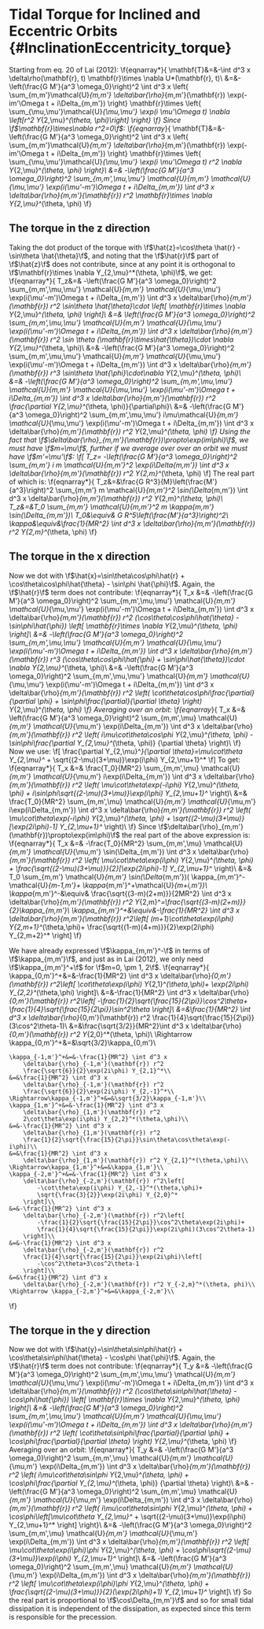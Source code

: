Tidal Torque for Inclined and Eccentric Orbits {#InclinationEccentricity_torque}
==============================================
Starting from eq. 20 of Lai (2012):
\f{eqnarray*}{
	\mathbf{T}&=&-\int d^3 x \delta\rho(\mathbf{r}, t) \mathbf{r}\times
		\nabla U*(\mathbf{r}, t)\\
		&=&-\left(\frac{G M'}{a^3 \omega_0}\right)^2
			\int d^3 x 
			\left\{
				\sum_{m,m'}\mathcal{U}_{m,m'}
					\delta\bar{\rho}_{m,m'}(\mathbf{r})
					\exp(-im'\Omega t + i\Delta_{m,m'})
			\right\}
			\mathbf{r}\times
			\left\{
				\sum_{\mu,\mu'}\mathcal{U}_{\mu,\mu'}
				\exp(i \mu'\Omega t) 
				\nabla \left[r^2 Y_{2,\mu}^*(\theta, \phi)\right]
			\right\}
\f}
Since \f$\mathbf{r}\times\nabla r^2=0\f$:
\f{eqnarray*}{
	\mathbf{T}&=&-\left(\frac{G M'}{a^3 \omega_0}\right)^2
			\int d^3 x 
			\left\{
				\sum_{m,m'}\mathcal{U}_{m,m'}
					\delta\bar{\rho}_{m,m'}(\mathbf{r})
					\exp(-im'\Omega t + i\Delta_{m,m'})
			\right\}
			\mathbf{r}\times
			\left\{
				\sum_{\mu,\mu'}\mathcal{U}_{\mu,\mu'}
				\exp(i \mu'\Omega t) r^2 
				\nabla Y_{2,\mu}^*(\theta, \phi)
			\right\}\\
		&=& -\left(\frac{G M'}{a^3 \omega_0}\right)^2
			\sum_{m,m',\mu,\mu'} \mathcal{U}_{m,m'} \mathcal{U}_{\mu,\mu'}
				\exp(i(\mu'-m')\Omega t + i\Delta_{m,m'})
				\int d^3 x 
					\delta\bar{\rho}_{m,m'}(\mathbf{r})
					r^2 \mathbf{r}\times
					\nabla Y_{2,\mu}^*(\theta, \phi)
\f}

The torque in the z direction
-----------------------------

Taking the dot product of the torque with 
\f$\hat{z}=\cos\theta \hat{r} - \sin\theta \hat{\theta}\f$, and noting that
the \f$\hat{r}\f$ part of \f$\hat{z}\f$ does not contribute, since at any 
point it is orthogonal to 
\f$\mathbf{r}\times \nabla Y_{2,\mu}^*(\theta, \phi)\f$, we get:
\f{eqnarray*}{
	T_z&=& -\left(\frac{G M'}{a^3 \omega_0}\right)^2
			\sum_{m,m',\mu,\mu'} \mathcal{U}_{m,m'} \mathcal{U}_{\mu,\mu'}
				\exp(i(\mu'-m')\Omega t + i\Delta_{m,m'})
				\int d^3 x 
					\delta\bar{\rho}_{m,m'}(\mathbf{r})
					r^2 \sin\theta \hat{\theta}\cdot \left[
						\mathbf{r}\times
						\nabla Y_{2,\mu}^*(\theta, \phi)
					\right]\\
	&=& \left(\frac{G M'}{a^3 \omega_0}\right)^2
			\sum_{m,m',\mu,\mu'} \mathcal{U}_{m,m'} \mathcal{U}_{\mu,\mu'}
				\exp(i(\mu'-m')\Omega t + i\Delta_{m,m'})
				\int d^3 x 
					\delta\bar{\rho}_{m,m'}(\mathbf{r})
					r^2 \sin \theta (\mathbf{r}\times\hat{\theta})\cdot
					\nabla Y_{2,\mu}^*(\theta, \phi)\\
	&=& -\left(\frac{G M'}{a^3 \omega_0}\right)^2
			\sum_{m,m',\mu,\mu'} \mathcal{U}_{m,m'} \mathcal{U}_{\mu,\mu'}
				\exp(i(\mu'-m')\Omega t + i\Delta_{m,m'})
				\int d^3 x 
					\delta\bar{\rho}_{m,m'}(\mathbf{r})
					r^3 \sin\theta
					\hat{\phi}\cdot\nabla Y_{2,\mu}^*(\theta, \phi)\\
	&=& -\left(\frac{G M'}{a^3 \omega_0}\right)^2
			\sum_{m,m',\mu,\mu'} \mathcal{U}_{m,m'} \mathcal{U}_{\mu,\mu'}
				\exp(i(\mu'-m')\Omega t + i\Delta_{m,m'})
				\int d^3 x 
					\delta\bar{\rho}_{m,m'}(\mathbf{r})
					r^2
					\frac{\partial Y_{2,\mu}^*(\theta, \phi)}{\partial\phi}\\
	&=& -\left(\frac{G M'}{a^3 \omega_0}\right)^2
			\sum_{m,m',\mu,\mu'} i\mu\mathcal{U}_{m,m'} \mathcal{U}_{\mu,\mu'}
				\exp(i(\mu'-m')\Omega t + i\Delta_{m,m'})
				\int d^3 x 
					\delta\bar{\rho}_{m,m'}(\mathbf{r})
					r^2 Y_{2,\mu}^*(\theta, \phi)
\f}
Using the fact that
\f$\delta\bar{\rho}_{m,m'}(\mathbf{r})\propto\exp(im\phi)\f$, we must have
\f$m=\mu\f$, further if we average over over an orbit we must have
\f$m'=\mu'\f$:
\f[
	T_z= -\left(\frac{G M'}{a^3 \omega_0}\right)^2
			\sum_{m,m'} i m \mathcal{U}_{m,m'}^2
				\exp(i\Delta_{m,m'})
				\int d^3 x \delta\bar{\rho}_{m,m'}(\mathbf{r}) r^2 
						Y_{2,m}^*(\theta, \phi)
\f]
The real part of which is:
\f{eqnarray*}{
	T_z&=&\frac{G R^3}{M}\left(\frac{M'}{a^3}\right)^2
			\sum_{m,m'} m \mathcal{U}_{m,m'}^2
				\sin(\Delta_{m,m'})
				\int d^3 x \delta\bar{\rho}_{m,m'}(\mathbf{r}) r^2 
						Y_{2,m}^*(\theta, \phi)\\
	T_z&=&T_0 \sum_{m,m'} \mathcal{U}_{m,m'}^2 m \kappa_{m,m'}
			\sin(\Delta_{m,m'})\\
	T_0&\equiv& G R^5\left(\frac{M'}{a^3}\right)^2\\
	\kappa&\equiv&\frac{1}{MR^2}
			\int d^3 x \delta\bar{\rho}_{m,m'}(\mathbf{r}) r^2 
						Y_{2,m}^*(\theta, \phi)
\f}

The torque in the x direction
-----------------------------

Now we dot with \f$\hat{x}=\sin\theta\cos\phi\hat{r} +
\cos\theta\cos\phi\hat{\theta} - \sin\phi \hat{\phi}\f$. Again, the
\f$\hat{r}\f$ term does not contribute:
\f{eqnarray*}{
	T_x &=& -\left(\frac{G M'}{a^3 \omega_0}\right)^2
			\sum_{m,m',\mu,\mu'} \mathcal{U}_{m,m'} \mathcal{U}_{\mu,\mu'}
				\exp(i(\mu'-m')\Omega t + i\Delta_{m,m'})
				\int d^3 x 
					\delta\bar{\rho}_{m,m'}(\mathbf{r})
					r^2 (\cos\theta\cos\phi\hat{\theta} -
						 \sin\phi\hat{\phi}) \left[
						\mathbf{r}\times
						\nabla Y_{2,\mu}^*(\theta, \phi)
					\right]\\
	&=& -\left(\frac{G M'}{a^3 \omega_0}\right)^2
			\sum_{m,m',\mu,\mu'} \mathcal{U}_{m,m'} \mathcal{U}_{\mu,\mu'}
				\exp(i(\mu'-m')\Omega t + i\Delta_{m,m'})
				\int d^3 x 
					\delta\bar{\rho}_{m,m'}(\mathbf{r})
					r^3 (\cos\theta\cos\phi\hat{\phi} +
						 \sin\phi\hat{\theta})\cdot
						\nabla Y_{2,\mu}^*(\theta, \phi)\\
	&=& -\left(\frac{G M'}{a^3 \omega_0}\right)^2
			\sum_{m,m',\mu,\mu'} \mathcal{U}_{m,m'} \mathcal{U}_{\mu,\mu'}
				\exp(i(\mu'-m')\Omega t + i\Delta_{m,m'})
				\int d^3 x 
					\delta\bar{\rho}_{m,m'}(\mathbf{r})
					r^2 \left(
						\cot\theta\cos\phi\frac{\partial}{\partial \phi} +
						 \sin\phi\frac{\partial}{\partial \theta}
					\right) Y_{2,\mu}^*(\theta, \phi)
\f}
Averaging over an orbit:
\f{eqnarray*}{
	T_x &=& \left(\frac{G M'}{a^3 \omega_0}\right)^2
			\sum_{m,m',\mu} \mathcal{U}_{m,m'} \mathcal{U}_{\mu,m'}
				\exp(i\Delta_{m,m'})
				\int d^3 x 
					\delta\bar{\rho}_{m,m'}(\mathbf{r})
					r^2 \left(
						i\mu\cot\theta\cos\phi Y_{2,\mu}^*(\theta, \phi) -
						 \sin\phi\frac{\partial Y_{2,\mu}^*(\theta, \phi)}
									  {\partial \theta}
					\right)\\
\f}
Now we use:
\f[
	\frac{\partial Y_{2,\mu}^*}{\partial \theta}=\mu\cot\theta Y_{2,\mu}^* +
	\sqrt{(2-\mu)(3+\mu)}\exp(i\phi) Y_{2,\mu+1}^*
\f]
To get:
\f{eqnarray*}{
	T_x &=& \frac{T_0}{MR^2}
			\sum_{m,m',\mu} \mathcal{U}_{m,m'} \mathcal{U}_{\mu,m'}
				i\exp(i\Delta_{m,m'})
				\int d^3 x 
					\delta\bar{\rho}_{m,m'}(\mathbf{r})
					r^2 \left(
						\mu\cot\theta\exp(-i\phi) Y_{2,\mu}^*(\theta, \phi) +
						 i\sin\phi\sqrt{(2-\mu)(3+\mu)}\exp(i\phi) Y_{2,\mu+1}^*
					\right)\\
		&=& \frac{T_0}{MR^2}
			\sum_{m,m',\mu} \mathcal{U}_{m,m'} \mathcal{U}_{\mu,m'}
				i\exp(i\Delta_{m,m'})
				\int d^3 x 
					\delta\bar{\rho}_{m,m'}(\mathbf{r})
					r^2 \left(
						\mu\cot\theta\exp(-i\phi) Y_{2,\mu}^*(\theta, \phi) +
						 \sqrt{(2-\mu)(3+\mu)}[\exp(2i\phi)-1] Y_{2,\mu+1}^*
					\right)\\
\f}
Since \f$\delta\bar{\rho}_{m,m'}(\mathbf{r})\propto\exp(im\phi)\f$ the real
part of the above expression is:
\f{eqnarray*}{
	T_x &=& -\frac{T_0}{MR^2}
			\sum_{m,m',\mu} \mathcal{U}_{m,m'} \mathcal{U}_{\mu,m'}
				\sin(\Delta_{m,m'})
				\int d^3 x 
					\delta\bar{\rho}_{m,m'}(\mathbf{r})
					r^2 \left(
						\mu\cot\theta\exp(i\phi) Y_{2,\mu}^*(\theta, \phi) +
						 \frac{\sqrt{(2-\mu)(3+\mu)}}{2}[\exp(2i\phi)-1] Y_{2,\mu+1}^*
					\right)\\
		&=& T_0
			\sum_{m,m'} \mathcal{U}_{m,m'} \sin(\Delta_{m,m'})(
				\kappa_{m,m'}^-\mathcal{U}_{m-1,m'}+
				\kappa_{m,m'}^+\mathcal{U}_{m+i,m'})\\
	\kappa_{m,m'}^-&\equiv& \frac{\sqrt{(3-m)(2+m)}}{2MR^2}
		\int d^3 x \delta\bar{\rho}_{m,m'}(\mathbf{r})
		r^2 Y_{2,m}^*=\frac{\sqrt{(3-m)(2+m)}}{2}\kappa_{m,m'}\\
	\kappa_{m,m'}^+&\equiv&-\frac{1}{MR^2} \int d^3 x 
		\delta\bar{\rho}_{m,m'}(\mathbf{r}) r^2\left[
			(m+1)\cot\theta\exp(i\phi) Y_{2,m+1}^*(\theta,\phi)+
			\frac{\sqrt{(1-m)(4+m)}}{2}\exp(2i\phi) Y_{2,m+2}^*
		\right]
\f}

We have already expressed \f$\kappa_{m,m'}^-\f$ in terms of
\f$\kappa_{m,m'}\f$, and just as in Lai (2012), we only need \f$\kappa_{m,m'}^+\f$ for 
\f$m=0, \pm 1, 2\f$. 
\f{eqnarray*}{
	\kappa_{0,m'}^+&=&-\frac{1}{MR^2} \int d^3 x 
		\delta\bar{\rho}_{0,m'}(\mathbf{r}) r^2\left[
			\cot\theta\exp(i\phi) Y_{2,1}^*(\theta,\phi)+
			\exp(2i\phi) Y_{2,2}^*(\theta,\phi)
		\right]\\
	&=&-\frac{1}{MR^2} \int d^3 x 
		\delta\bar{\rho}_{0,m'}(\mathbf{r}) r^2\left[
			-\frac{1}{2}\sqrt{\frac{15}{2\pi}}\cos^2\theta+
			\frac{1}{4}\sqrt{\frac{15}{2\pi}}\sin^2\theta
		\right]\\
	&=&\frac{1}{MR^2} \int d^3 x 
		\delta\bar{\rho}_{0,m'}(\mathbf{r}) r^2
		\frac{1}{4}\sqrt{\frac{15}{2\pi}}(3\cos^2\theta-1)\\
	&=&\frac{\sqrt{3/2}}{MR^2}\int d^3 x 
		\delta\bar{\rho}_{0,m'}(\mathbf{r}) r^2 Y_{2,0}^*(\theta, \phi)\\
	\Rightarrow \kappa_{0,m'}^+&=&\sqrt{3/2}\kappa_{0,m'}\\

	\kappa_{-1,m'}^+&=&-\frac{1}{MR^2} \int d^3 x 
		\delta\bar{\rho}_{-1,m'}(\mathbf{r}) r^2
		\frac{\sqrt{6}}{2}\exp(2i\phi) Y_{2,1}^*\\
	&=&\frac{1}{MR^2} \int d^3 x 
		\delta\bar{\rho}_{-1,m'}(\mathbf{r}) r^2
		\frac{\sqrt{6}}{2}\exp(2i\phi) Y_{2,-1}^*\\
	\Rightarrow\kappa_{-1,m'}^+&=&\sqrt{3/2}\kappa_{-1,m'}\\
	\kappa_{1,m'}^+&=&-\frac{1}{MR^2} \int d^3 x 
		\delta\bar{\rho}_{1,m'}(\mathbf{r}) r^2
		2\cot\theta\exp(i\phi) Y_{2,2}^*(\theta,\phi)\\
	&=&-\frac{1}{MR^2} \int d^3 x 
		\delta\bar{\rho}_{1,m'}(\mathbf{r}) r^2
		\frac{1}{2}\sqrt{\frac{15}{2\pi}}\sin\theta\cos\theta\exp(-i\phi)\\
	&=&\frac{1}{MR^2} \int d^3 x 
		\delta\bar{\rho}_{1,m'}(\mathbf{r}) r^2 Y_{2,1}^*(\theta,\phi)\\
	\Rightarrow\kappa_{1,m'}^+&=&\kappa_{1,m'}\\
	\kappa_{-2,m'}^+&=&-\frac{1}{MR^2} \int d^3 x 
		\delta\bar{\rho}_{-2,m'}(\mathbf{r}) r^2\left[
			-\cot\theta\exp(i\phi) Y_{2,-1}^*(\theta,\phi)+
			\sqrt{\frac{3}{2}}\exp(2i\phi) Y_{2,0}^*
		\right]\\
	&=&-\frac{1}{MR^2} \int d^3 x 
		\delta\bar{\rho}_{-2,m'}(\mathbf{r}) r^2\left[
			-\frac{1}{2}\sqrt{\frac{15}{2\pi}}\cos^2\theta\exp(2i\phi)+
			\frac{1}{4}\sqrt{\frac{15}{2\pi}}\exp(2i\phi)(3\cos^2\theta-1)
		\right]\\
	&=&-\frac{1}{MR^2} \int d^3 x 
		\delta\bar{\rho}_{-2,m'}(\mathbf{r}) r^2
		\frac{1}{4}\sqrt{\frac{15}{2\pi}}\exp(2i\phi)\left[
			-\cos^2\theta+3\cos^2\theta-1
		\right]\\
	&=&\frac{1}{MR^2} \int d^3 x 
		\delta\bar{\rho}_{-2,m'}(\mathbf{r}) r^2 Y_{-2,m}^*(\theta, phi)\\
	\Rightarrow \kappa_{-2,m'}^+&=&\kappa_{-2,m'}\\
\f}

The torque in the y direction
-----------------------------
Now we dot with \f$\hat{y}=\sin\theta\sin\phi\hat{r} +
\cos\theta\sin\phi\hat{\theta} - \cos\phi \hat{\phi}\f$. Again, the
\f$\hat{r}\f$ term does not contribute:
\f{eqnarray*}{
	T_y &=& -\left(\frac{G M'}{a^3 \omega_0}\right)^2
			\sum_{m,m',\mu,\mu'} \mathcal{U}_{m,m'} \mathcal{U}_{\mu,\mu'}
				\exp(i(\mu'-m')\Omega t + i\Delta_{m,m'})
				\int d^3 x 
					\delta\bar{\rho}_{m,m'}(\mathbf{r})
					r^2 (\cos\theta\sin\phi\hat{\theta} -
						 \cos\phi\hat{\phi}) \left[
						\mathbf{r}\times
						\nabla Y_{2,\mu}^*(\theta, \phi)
					\right]\\
	&=& -\left(\frac{G M'}{a^3 \omega_0}\right)^2
			\sum_{m,m',\mu,\mu'} \mathcal{U}_{m,m'} \mathcal{U}_{\mu,\mu'}
				\exp(i(\mu'-m')\Omega t + i\Delta_{m,m'})
				\int d^3 x 
					\delta\bar{\rho}_{m,m'}(\mathbf{r})
					r^2 \left(
						\cot\theta\sin\phi\frac{\partial}{\partial \phi} +
						 \cos\phi\frac{\partial}{\partial \theta}
					\right) Y_{2,\mu}^*(\theta, \phi)
\f}
Averaging over an orbit:
\f{eqnarray*}{
	T_y &=& -\left(\frac{G M'}{a^3 \omega_0}\right)^2
		\sum_{m,m',\mu} \mathcal{U}_{m,m'} \mathcal{U}_{\mu,m'}
			\exp(i\Delta_{m,m'})
			\int d^3 x 
				\delta\bar{\rho}_{m,m'}(\mathbf{r})
				r^2 \left(
					i\mu\cot\theta\sin\phi Y_{2,\mu}^*(\theta, \phi) +
					 \cos\phi\frac{\partial Y_{2,\mu}^*(\theta, \phi)}
								  {\partial \theta}
				\right)\\
	&=& -\left(\frac{G M'}{a^3 \omega_0}\right)^2
		\sum_{m,m',\mu} \mathcal{U}_{m,m'} \mathcal{U}_{\mu,m'}
			\exp(i\Delta_{m,m'})
			\int d^3 x 
				\delta\bar{\rho}_{m,m'}(\mathbf{r})
				r^2 \left\{
					i\mu\cot\theta\sin\phi Y_{2,\mu}^*(\theta, \phi) +
					\cos\phi\left[\mu\cot\theta Y_{2,\mu}^* +
						\sqrt{(2-\mu)(3+\mu)}\exp(i\phi) Y_{2,\mu+1}^*
					\right]
				\right\}\\
	&=& -\left(\frac{G M'}{a^3 \omega_0}\right)^2
		\sum_{m,m',\mu} \mathcal{U}_{m,m'} \mathcal{U}_{\mu,m'}
			\exp(i\Delta_{m,m'})
			\int d^3 x 
				\delta\bar{\rho}_{m,m'}(\mathbf{r})
				r^2 \left[
					\mu\cot\theta\exp(i\phi)\phi Y_{2,\mu}^*(\theta, \phi) +
					\cos\phi\sqrt{(2-\mu)(3+\mu)}\exp(i\phi) Y_{2,\mu+1}^*
				\right]\\
	&=& -\left(\frac{G M'}{a^3 \omega_0}\right)^2
		\sum_{m,m',\mu} \mathcal{U}_{m,m'} \mathcal{U}_{\mu,m'}
			\exp(i\Delta_{m,m'})
			\int d^3 x 
				\delta\bar{\rho}_{m,m'}(\mathbf{r})
				r^2 \left[
					\mu\cot\theta\exp(i\phi)\phi Y_{2,\mu}^*(\theta, \phi) +
					\frac{\sqrt{(2-\mu)(3+\mu)}}{2}(\exp(2i\phi)+1)
					Y_{2,\mu+1}^*
				\right]\\
\f}
So the real part is proportional to \f$\cos\Delta_{m,m'}\f$ and so for small
tidal dissipation it is independent of the dissipation, as expected since
this term is responsible for the precession.
